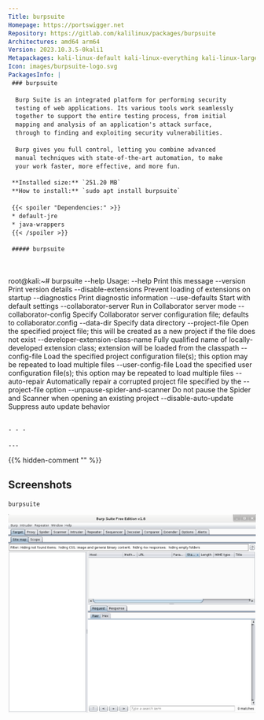 ```yaml
---
Title: burpsuite
Homepage: https://portswigger.net
Repository: https://gitlab.com/kalilinux/packages/burpsuite
Architectures: amd64 arm64
Version: 2023.10.3.5-0kali1
Metapackages: kali-linux-default kali-linux-everything kali-linux-large kali-linux-nethunter kali-tools-top10 kali-tools-web 
Icon: images/burpsuite-logo.svg
PackagesInfo: |
 ### burpsuite
 
  Burp Suite is an integrated platform for performing security
  testing of web applications. Its various tools work seamlessly
  together to support the entire testing process, from initial
  mapping and analysis of an application's attack surface,
  through to finding and exploiting security vulnerabilities.
   
  Burp gives you full control, letting you combine advanced
  manual techniques with state-of-the-art automation, to make
  your work faster, more effective, and more fun.
 
 **Installed size:** `251.20 MB`  
 **How to install:** `sudo apt install burpsuite`  
 
 {{< spoiler "Dependencies:" >}}
 * default-jre
 * java-wrappers
 {{< /spoiler >}}
 
 ##### burpsuite
 
 
 ```
 root@kali:~# burpsuite --help
 Usage:
 --help                            Print this message
 --version                         Print version details
 --disable-extensions              Prevent loading of extensions on startup
 --diagnostics                     Print diagnostic information
 --use-defaults                    Start with default settings
 --collaborator-server             Run in Collaborator server mode
 --collaborator-config             Specify Collaborator server configuration file; defaults to collaborator.config
 --data-dir                        Specify data directory
 --project-file                    Open the specified project file; this will be created as a new project if the file does not exist
 --developer-extension-class-name  Fully qualified name of locally-developed extension class; extension will be loaded from the classpath
 --config-file                     Load the specified project configuration file(s); this option may be repeated to load multiple files
 --user-config-file                Load the specified user configuration file(s); this option may be repeated to load multiple files
 --auto-repair                     Automatically repair a corrupted project file specified by the --project-file option
 --unpause-spider-and-scanner      Do not pause the Spider and Scanner when opening an existing project
 --disable-auto-update             Suppress auto update behavior
 
 ```
 
 - - -
 
---
```

{{% hidden-comment "<!--Do not edit anything above this line-->" %}}

## Screenshots

```
burpsuite
```

![burpsuite](images/burpsuite.png)
